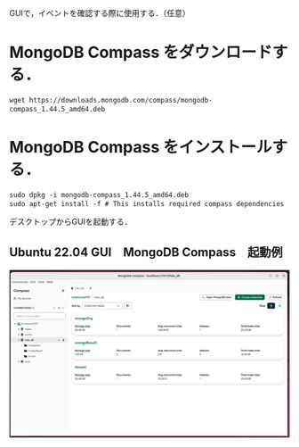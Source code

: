 GUIで，イベントを確認する際に使用する．（任意）

# MongoDB Compass をダウンロードする．
```
wget https://downloads.mongodb.com/compass/mongodb-compass_1.44.5_amd64.deb
```

# MongoDB Compass をインストールする．
```
sudo dpkg -i mongodb-compass_1.44.5_amd64.deb
sudo apt-get install -f # This installs required compass dependencies
```

デスクトップからGUIを起動する．  

## Ubuntu 22.04 GUI　MongoDB Compass　起動例
![MongoDB Compass　起動例](image/compass.png)
